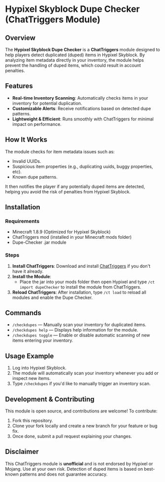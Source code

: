 # Hypixel Skyblock Dupe Checker (ChatTriggers Module)

## Overview
The **Hypixel Skyblock Dupe Checker** is a **ChatTriggers** module designed to help players detect duplicated (duped) items in Hypixel Skyblock. By analyzing item metadata directly in your inventory, the module helps prevent the handling of duped items, which could result in account penalties.

## Features
- **Real-time Inventory Scanning**: Automatically checks items in your inventory for potential duplication.
- **Customizable Alerts**: Receive notifications based on detected dupe patterns.
- **Lightweight & Efficient**: Runs smoothly with ChatTriggers for minimal impact on performance.

## How It Works
The module checks for item metadata issues such as:
- Invalid UUIDs.
- Suspicious item properties (e.g., duplicating uuids, buggy properties, etc).
- Known dupe patterns.

It then notifies the player if any potentially duped items are detected, helping you avoid the risk of penalties from Hypixel Skyblock.

## Installation

### Requirements
- Minecraft 1.8.9 (Optimized for Hypixel Skyblock)
- ChatTriggers mod (installed in your Minecraft mods folder)
- Dupe-Checker .jar module

### Steps
1. **Install ChatTriggers**: Download and install [ChatTriggers](https://www.chattriggers.com/) if you don't have it already.
2. **Install the Module**:
   - Place the jar into your mods folder then open Hypixel and type `/ct import dupeChecker` to install the module from ChatTriggers.
3. **Reload ChatTriggers**: After installation, type `/ct load` to reload all modules and enable the Dupe Checker.
   
## Commands
- `/checkdupes` — Manually scan your inventory for duplicated items.
- `/checkdupes help` — Displays help information for the module.
- `/checkdupes toggle` — Enable or disable automatic scanning of new items entering your inventory.

## Usage Example
1. Log into Hypixel Skyblock.
2. The module will automatically scan your inventory whenever you add or inspect new items.
3. Type `/checkdupes` if you'd like to manually trigger an inventory scan.

## Development & Contributing
This module is open source, and contributions are welcome! To contribute:
1. Fork this repository.
2. Clone your fork locally and create a new branch for your feature or bug fix.
3. Once done, submit a pull request explaining your changes.


## Disclaimer
This ChatTriggers module is **unofficial** and is not endorsed by Hypixel or Mojang. Use at your own risk. Detection of duped items is based on best-known patterns and does not guarantee accuracy.
